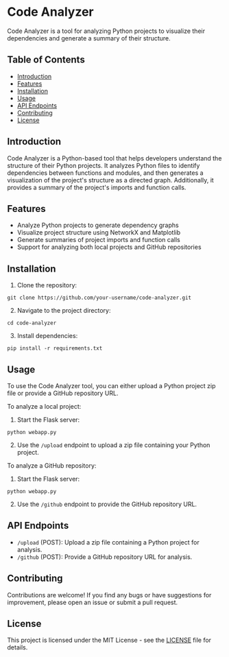 # Code Analyzer

Code Analyzer is a tool for analyzing Python projects to visualize their dependencies and generate a summary of their structure.

## Table of Contents

- [Introduction](#introduction)
- [Features](#features)
- [Installation](#installation)
- [Usage](#usage)
- [API Endpoints](#api-endpoints)
- [Contributing](#contributing)
- [License](#license)

## Introduction

Code Analyzer is a Python-based tool that helps developers understand the structure of their Python projects. It analyzes Python files to identify dependencies between functions and modules, and then generates a visualization of the project's structure as a directed graph. Additionally, it provides a summary of the project's imports and function calls.

## Features

- Analyze Python projects to generate dependency graphs
- Visualize project structure using NetworkX and Matplotlib
- Generate summaries of project imports and function calls
- Support for analyzing both local projects and GitHub repositories


## Installation

1. Clone the repository:

```
git clone https://github.com/your-username/code-analyzer.git
```

2. Navigate to the project directory:

```
cd code-analyzer
```

3. Install dependencies:

```
pip install -r requirements.txt
```

## Usage

To use the Code Analyzer tool, you can either upload a Python project zip file or provide a GitHub repository URL.

To analyze a local project:

1. Start the Flask server:

```
python webapp.py
```

2. Use the `/upload` endpoint to upload a zip file containing your Python project.

To analyze a GitHub repository:

1. Start the Flask server:

```
python webapp.py
```

2. Use the `/github` endpoint to provide the GitHub repository URL.

## API Endpoints

- `/upload` (POST): Upload a zip file containing a Python project for analysis.
- `/github` (POST): Provide a GitHub repository URL for analysis.

## Contributing

Contributions are welcome! If you find any bugs or have suggestions for improvement, please open an issue or submit a pull request.

## License

This project is licensed under the MIT License - see the [LICENSE](LICENSE) file for details.
```
